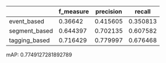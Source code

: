 |               |   f_measure |   precision |   recall |
|---------------|-------------|-------------|----------|
| event_based   |    0.36642  |    0.415605 | 0.350813 |
| segment_based |    0.644397 |    0.702135 | 0.607582 |
| tagging_based |    0.716429 |    0.779997 | 0.676468 |
mAP: 0.7749127281892789
